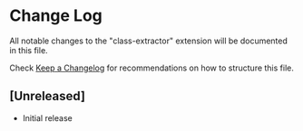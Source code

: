 # Change Log
All notable changes to the "class-extractor" extension will be documented in this file.

Check [Keep a Changelog](http://keepachangelog.com/) for recommendations on how to structure this file.

## [Unreleased]
- Initial release